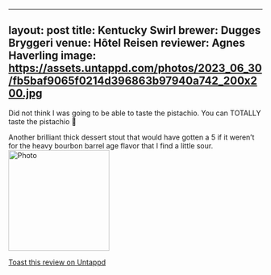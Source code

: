 
---
layout: post
title:  Kentucky Swirl
brewer: Dugges Bryggeri
venue: Hôtel Reisen
reviewer: Agnes Haverling
image: https://assets.untappd.com/photos/2023_06_30/fb5baf9065f0214d396863b97940a742_200x200.jpg
---

Did not think I was going to be able to taste the pistachio. You can TOTALLY taste the pistachio 🤤

Another brilliant thick dessert stout that would have gotten a 5 if it weren’t for the heavy bourbon barrel age flavor that I find a little sour.
						  <br />
						  <img height="200" width="200" src="https://assets.untappd.com/photos/2023_06_30/fb5baf9065f0214d396863b97940a742_200x200.jpg" alt="Photo">         
						
[Toast this review on Untappd](https://untappd.com/user/&#45;Spacebacon&#45;/checkin/1288992829)
